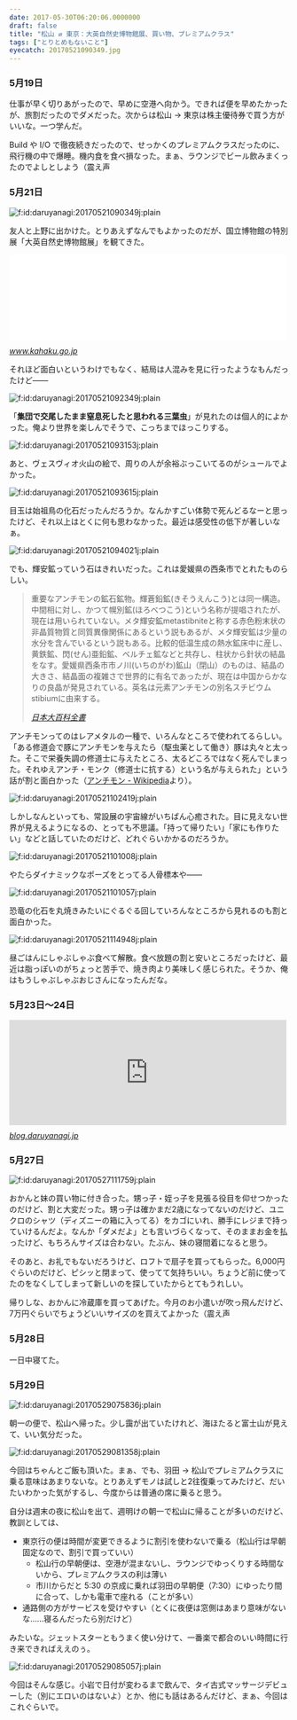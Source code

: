 ```yaml
---
date: 2017-05-30T06:20:06.0000000
draft: false
title: "松山 ⇄ 東京：大英自然史博物館展、買い物、プレミアムクラス"
tags: ["とりとめもないこと"]
eyecatch: 20170521090349.jpg
---
```


<div class="section">
<h3>5月19日</h3>
<p>仕事が早く切りあがったので、早めに空港へ向かう。できれば便を早めたかったが、旅割だったのでダメだった。次からは松山 → 東京は株主優待券で買う方がいいな。一つ学んだ。</p><p>Build や I/O で徹夜続きだったので、せっかくのプレミアムクラスだったのに、飛行機の中で爆睡。機内食を食べ損なった。まぁ、ラウンジでビール飲みまくったのでよしとしよう（震え声</p>

</div>
<div class="section">
<h3>5月21日</h3>
<p><span itemscope itemtype="http://schema.org/Photograph"><img src="20170521090349.jpg" alt="f:id:daruyanagi:20170521090349j:plain" title="f:id:daruyanagi:20170521090349j:plain" class="hatena-fotolife" itemprop="image"></span></p><p>友人と上野に出かけた。とりあえずなんでもよかったのだが、国立博物館の特別展「大英自然史博物館展」を観てきた。</p><p><iframe src="//hatenablog-parts.com/embed?url=http%3A%2F%2Fwww.kahaku.go.jp%2Fexhibitions%2Fueno%2Fspecial%2F2017%2Fdaiei%2Finfo.html" title="特別展「大英自然史博物館展」（2017年3月18日（土）～6月11日（日））-国立科学博物館-" class="embed-card embed-webcard" scrolling="no" frameborder="0" style="display: block; width: 100%; height: 155px; max-width: 500px; margin: 10px 0px;"></iframe><cite class="hatena-citation"><a href="http://www.kahaku.go.jp/exhibitions/ueno/special/2017/daiei/info.html">www.kahaku.go.jp</a></cite></p><p>それほど面白いというわけでもなく、結局は人混みを見に行ったようなもんだったけど――</p><p><span itemscope itemtype="http://schema.org/Photograph"><img src="20170521092349.jpg" alt="f:id:daruyanagi:20170521092349j:plain" title="f:id:daruyanagi:20170521092349j:plain" class="hatena-fotolife" itemprop="image"></span></p><p>「<b>集団で交尾したまま窒息死したと思われる三葉虫</b>」が見れたのは個人的によかった。俺より世界を楽しんでそうで、こっちまでほっこりする。</p><p><span itemscope itemtype="http://schema.org/Photograph"><img src="20170521093153.jpg" alt="f:id:daruyanagi:20170521093153j:plain" title="f:id:daruyanagi:20170521093153j:plain" class="hatena-fotolife" itemprop="image"></span></p><p>あと、ヴェスヴィオ火山の絵で、周りの人が余裕ぶっこいてるのがシュールでよかった。</p><p><span itemscope itemtype="http://schema.org/Photograph"><img src="20170521093615.jpg" alt="f:id:daruyanagi:20170521093615j:plain" title="f:id:daruyanagi:20170521093615j:plain" class="hatena-fotolife" itemprop="image"></span></p><p>目玉は始祖鳥の化石だったんだろうか。なんかすごい体勢で死んどるなーと思ったけど、それ以上はとくに何も思わなかった。最近は感受性の低下が著しいなぁ。</p><p><span itemscope itemtype="http://schema.org/Photograph"><img src="20170521094021.jpg" alt="f:id:daruyanagi:20170521094021j:plain" title="f:id:daruyanagi:20170521094021j:plain" class="hatena-fotolife" itemprop="image"></span></p><p>でも、輝安鉱っていう石はきれいだった。これは愛媛県の西条市でとれたものらしい。</p>

<blockquote cite="https://kotobank.jp/word/%E8%BC%9D%E5%AE%89%E9%89%B1-49843">
<p>重要なアンチモンの鉱石鉱物。輝蒼鉛鉱(きそうえんこう)とは同一構造。中間相に対し、かつて幌別鉱(ほろべつこう)という名称が提唱されたが、現在は用いられていない。メタ輝安鉱metastibniteと称する赤色粉末状の非晶質物質と同質異像関係にあるという説もあるが、メタ輝安鉱は少量の水分を含んでいるという説もある。比較的低温生成の熱水鉱床中に産し、黄鉄鉱、閃(せん)亜鉛鉱、ベルチェ鉱などと共存し、柱状から針状の結晶をなす。愛媛県西条市市ノ川(いちのがわ)鉱山（閉山）のものは、結晶の大きさ、結晶面の複雑さで世界的に有名であったが、現在は中国からかなりの良晶が発見されている。英名は元素アンチモンの別名スチビウムstibiumに由来する。</p>

<cite><a href="https://kotobank.jp/word/%E8%BC%9D%E5%AE%89%E9%89%B1-49843">&#x65E5;&#x672C;&#x5927;&#x767E;&#x79D1;&#x5168;&#x66F8;</a></cite>
</blockquote>
<p>アンチモンってのはレアメタルの一種で、いろんなところで使われてるらしい。「ある修道会で豚にアンチモンを与えたら（駆虫薬として働き）豚は丸々と太った。そこで栄養失調の修道士に与えたところ、太るどころではなく死んでしまった。それゆえアンチ・モンク（修道士に抗する）という名が与えられた」という話が割と面白かった（<a href="https://ja.wikipedia.org/wiki/%E3%82%A2%E3%83%B3%E3%83%81%E3%83%A2%E3%83%B3">&#x30A2;&#x30F3;&#x30C1;&#x30E2;&#x30F3; - Wikipedia</a>より）。</p><p><span itemscope itemtype="http://schema.org/Photograph"><img src="20170521102419.jpg" alt="f:id:daruyanagi:20170521102419j:plain" title="f:id:daruyanagi:20170521102419j:plain" class="hatena-fotolife" itemprop="image"></span></p><p>しかしなんといっても、常設展の宇宙線がいちばん心癒された。目に見えない世界が見えるようになるの、とっても不思議。「持って帰りたい」「家にも作りたい」などと話していたのだけど、どれぐらいかかるのだろうか。</p><p><span itemscope itemtype="http://schema.org/Photograph"><img src="20170521101008.jpg" alt="f:id:daruyanagi:20170521101008j:plain" title="f:id:daruyanagi:20170521101008j:plain" class="hatena-fotolife" itemprop="image"></span></p><p>やたらダイナミックなポーズをとってる人骨標本や――</p><p><span itemscope itemtype="http://schema.org/Photograph"><img src="20170521101057.jpg" alt="f:id:daruyanagi:20170521101057j:plain" title="f:id:daruyanagi:20170521101057j:plain" class="hatena-fotolife" itemprop="image"></span></p><p>恐竜の化石を丸焼きみたいにぐるぐる回していろんなところから見れるのも割と面白かった。</p><p><span itemscope itemtype="http://schema.org/Photograph"><img src="20170521114948.jpg" alt="f:id:daruyanagi:20170521114948j:plain" title="f:id:daruyanagi:20170521114948j:plain" class="hatena-fotolife" itemprop="image"></span></p><p>昼ごはんにしゃぶしゃぶ食べて解散。食べ放題の割と安いところだったけど、最近は脂っぽいのがちょっと苦手で、焼き肉より美味しく感じられた。そうか、俺はもうしゃぶしゃぶおじさんになったんだな。</p>

</div>
<div class="section">
<h3>5月23日～24日</h3>
<p><iframe src="http://blog.daruyanagi.jp/embed/2017/05/25/183633" title="de:code 2017 に参加してきました - だるろぐ" class="embed-card embed-blogcard" scrolling="no" frameborder="0" style="display: block; width: 100%; height: 190px; max-width: 500px; margin: 10px 0px;"></iframe><cite class="hatena-citation"><a href="http://blog.daruyanagi.jp/entry/2017/05/25/183633">blog.daruyanagi.jp</a></cite><br />
</p>

</div>
<div class="section">
<h3>5月27日</h3>
<p><span itemscope itemtype="http://schema.org/Photograph"><img src="20170527111759.jpg" alt="f:id:daruyanagi:20170527111759j:plain" title="f:id:daruyanagi:20170527111759j:plain" class="hatena-fotolife" itemprop="image"></span></p><p>おかんと妹の買い物に付き合った。甥っ子・姪っ子を見張る役目を仰せつかったのだけど、割と大変だった。甥っ子は確かまだ2歳になってないのだけど、ユニクロのシャツ（ディズニーの箱に入ってる）をカゴにいれ、勝手にレジまで持っていけるんだよ。なんか「ダメだよ」とも言いづらくなって、そのままお金を払ったけど、もちろんサイズは合わない。たぶん、妹の寝間着になると思う。</p><p>そのあと、お礼でもないだろうけど、ロフトで扇子を買ってもらった。6,000円ぐらいのだけど、ピシッと閉まって、使ってて気持ちいい。ちょうど前に使ってたのをなくしてしまって新しいのを探していたからとてもうれしい。</p><p>帰りしな、おかんに冷蔵庫を買ってあげた。今月のお小遣いが吹っ飛んだけど、7万円ぐらいでちょうどいいサイズのを買えてよかった（震え声</p>

</div>
<div class="section">
<h3>5月28日</h3>
<p>一日中寝てた。</p>

</div>
<div class="section">
<h3>5月29日</h3>
<p><span itemscope itemtype="http://schema.org/Photograph"><img src="20170529075836.jpg" alt="f:id:daruyanagi:20170529075836j:plain" title="f:id:daruyanagi:20170529075836j:plain" class="hatena-fotolife" itemprop="image"></span></p><p>朝一の便で、松山へ帰った。少し靄が出ていたけれど、海ほたると富士山が見えて、いい気分だった。</p><p><span itemscope itemtype="http://schema.org/Photograph"><img src="20170529081358.jpg" alt="f:id:daruyanagi:20170529081358j:plain" title="f:id:daruyanagi:20170529081358j:plain" class="hatena-fotolife" itemprop="image"></span></p><p>今回はちゃんとご飯も頂いた。まぁ、でも、羽田 → 松山でプレミアムクラスに乗る意味はあまりないな。とりあえずモノは試しと2往復乗ってみたけど、だいたいわかった気がするし、今度からは普通の席に乗ると思う。</p><p>自分は週末の夜に松山を出て、週明けの朝一で松山に帰ることが多いのだけど、教訓としては、</p>

<ul>
<li>東京行の便は時間が変更できるように割引を使わないで乗る（松山行は早朝固定なので、割引で買っていい）
<ul>
<li>松山行の早朝便は、空港が混まないし、ラウンジでゆっくりする時間ないから、プレミアムクラスの利は薄い</li>
<li>市川からだと 5:30 の京成に乗れば羽田の早朝便（7:30）にゆったり間に合って、しかも電車で座れる（ことが多い）</li>
</ul></li>
<li>通路側の方がサービスを受けやすい（とくに夜便は窓側はあまり意味がないな……寝るんだったら別だけど）</li>
</ul><p>みたいな。ジェットスターともうまく使い分けて、一番楽で都合のいい時間に行き来できればええのぅ。</p><p><span itemscope itemtype="http://schema.org/Photograph"><img src="20170529085057.jpg" alt="f:id:daruyanagi:20170529085057j:plain" title="f:id:daruyanagi:20170529085057j:plain" class="hatena-fotolife" itemprop="image"></span></p><p>今回はそんな感じ。小岩で日付が変わるまで飲んで、タイ古式マッサージデビューした（別にエロいのはないよ）とか、他にも話はあるんだけど、まぁ、今回はこれぐらいで。</p>

</div>